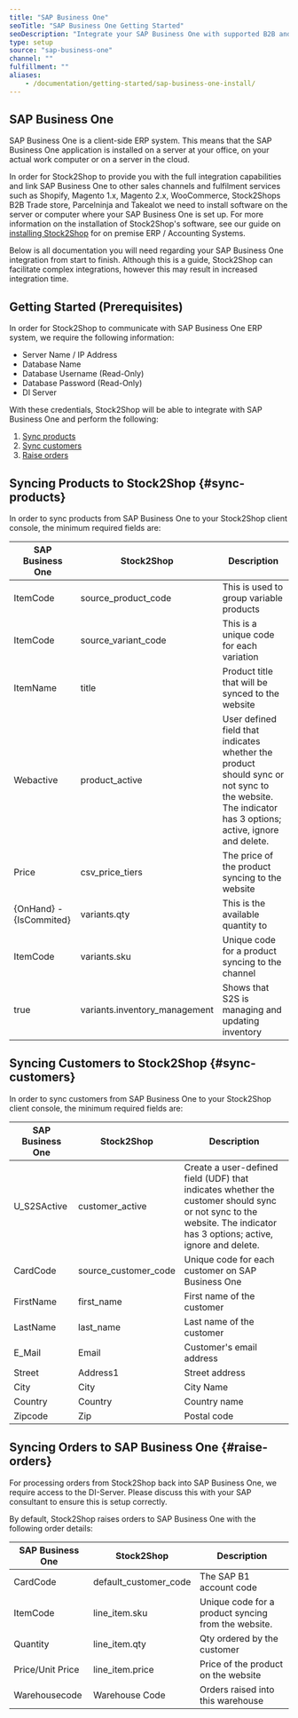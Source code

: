 ```yaml
---
title: "SAP Business One"
seoTitle: "SAP Business One Getting Started"
seoDescription: "Integrate your SAP Business One with supported B2B and B2C Systems through Stock2Shop"
type: setup
source: "sap-business-one"
channel: ""
fulfillment: ""
aliases:
    - /documentation/getting-started/sap-business-one-install/
---
```


## SAP Business One
SAP Business One is a client-side ERP system. 
This means that the SAP Business One application is installed on a 
server at your office, on your actual work computer or on a 
server in the cloud. 

In order for Stock2Shop to provide you with the full integration capabilities and link SAP Business One
to other sales channels and fulfilment services such as 
Shopify, Magento 1.x, Magento 2.x, WooCommerce, Stock2Shops B2B Trade store, 
Parcelninja and Takealot we need to install software on the server or computer where your SAP Business One is set up. 
For more information on the installation of Stock2Shop's software, see our guide on [installing Stock2Shop](/help/setup/installing-stock2shop/ "Installing Stock2Shop for on Premise ERP / Accounting Systems") for on premise ERP / Accounting Systems.

Below is all documentation you will need regarding your SAP Business One integration from start to finish.
Although this is a guide, Stock2Shop can facilitate complex integrations, however this may result in increased integration time.

## Getting Started (Prerequisites)
In order for Stock2Shop to communicate with SAP Business One ERP system, 
we require the following information:

- Server Name / IP Address
- Database Name
- Database Username (Read-Only)
- Database Password (Read-Only)
- DI Server	

With these credentials, Stock2Shop will be able to integrate with SAP Business One and perform the following:

1. [Sync products](#sync-products) 
2. [Sync customers](#sync-customers) 
3. [Raise orders](#raise-orders) 

## Syncing Products to Stock2Shop {#sync-products}
In order to sync products from SAP Business One to your Stock2Shop client console, 
the minimum required fields are:

| SAP Business One        | Stock2Shop                     | Description                                                                                                                                           |
| ----------------------- | ------------------------------ | ----------------------------------------------------------------------------------------------------------------------------------------------------- |
| ItemCode                | source_product_code            | This is used to group variable products                                                                                                               |
| ItemCode                | source_variant_code            | This is a unique code for each variation                                                                                                              |
| ItemName                | title                          | Product title that will be synced to the website                                                                                                      |
| Webactive               | product_active                 | User defined field that indicates whether the product should sync or not sync to the website. The indicator has 3 options; active, ignore and delete. |
| Price                   | csv_price_tiers                | The price of the product syncing to the website                                                                                                       |
| {OnHand} - {IsCommited} | variants.qty                   | This is the available quantity to                                                                                                                     |
| ItemCode                | variants.sku                   | Unique code for a product syncing to the channel                                                                                                      |
| true                    | variants.inventory_management  | Shows that S2S is managing and updating inventory                                                                                                     |

## Syncing Customers to Stock2Shop  {#sync-customers}
In order to sync customers from SAP Business One to your Stock2Shop client console, 
the minimum required fields are:

| SAP Business One | Stock2Shop             | Description                                                                                                                                                           |
| ---------------- | ---------------------- | --------------------------------------------------------------------------------------------------------------------------------------------------------------------- |
| U_S2SActive      | customer_active        | Create a user-defined field (UDF) that indicates whether the customer should sync or not sync to the website. The indicator has 3 options; active, ignore and delete. |
| CardCode         | source_customer_code   | Unique code for each customer on SAP Business One                                                                                                                           |
| FirstName        | first_name             | First name of the customer                                                                                                                                            |
| LastName         | last_name              | Last name of the customer                                                                                                                                             |
| E_Mail           | Email                  | Customer's email address                                                                                                                                              |
| Street           | Address1               | Street address                                                                                                                                                        |
| City             | City                   | City Name                                                                                                                                                             |
| Country          | Country                | Country name                                                                                                                                                          |
| Zipcode          | Zip                    | Postal code                                                                                                                                                           |
 
## Syncing Orders to SAP Business One {#raise-orders}
For processing orders from Stock2Shop back into SAP Business One, we require access to the DI-Server. 
Please discuss this with your SAP consultant to ensure this is setup correctly.

By default, Stock2Shop raises orders to SAP Business One with the following order details:

| SAP Business One | Stock2Shop              | Description                                                                        |
| ---------------- | ----------------------- | ---------------------------------------------------------------------------------- |
| CardCode         | default_customer_code   | The SAP B1 account code                                                            |
| ItemCode         | line_item.sku           | Unique code for a product syncing from the website.                                |
| Quantity         | line_item.qty           | Qty ordered by the customer                                                        |
| Price/Unit Price | line_item.price         | Price of the product on the website                                                |
| Warehousecode    | Warehouse Code          | Orders raised into this warehouse                                                  |


